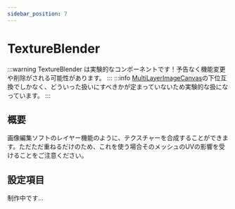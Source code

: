 ```yaml
---
sidebar_position: 7
---
```


# TextureBlender

:::warning
TextureBlender は実験的なコンポーネントです！予告なく機能変更や削除がされる可能性があります。
:::
:::info
[MultiLayerImageCanvas](./MultiLayerImageCanvas)の下位互換でしかなく、どういった扱いにすべきかが定まっていないため実験的な扱になっています。
:::

## 概要

画像編集ソフトのレイヤー機能のように、テクスチャーを合成することができます。ただただ重ねるだけのため、これを使う場合そのメッシュのUVの影響を受けることをご注意ください。

## 設定項目

制作中です...
